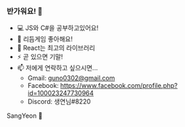 ### 반가워요! 👋

- 💻 JS와 C#을 공부하고있어요!
- 🤔 리듬게임 좋아해요!
- 💬 React는 최고의 라이브러리
- ⚡ 곧 있으면 기말!
- 📫 저에게 연락하고 싶으시면...
  - Gmail: guno0302@gmail.com
  - Facebook: https://www.facebook.com/profile.php?id=100023247730964
  - Discord: 생연님#8220

SangYeon 🤛
